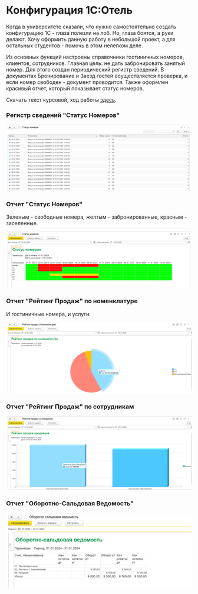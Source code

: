 # Конфигурация 1С:Отель 

Когда в университете сказали, что нужно самостоятельно создать конфигурацию 1С - глаза полезли на лоб. Но, глаза боятся, а руки делают.
Хочу оформить данную работу в небольшой проект, а для остальных студентов - помочь в этом нелегком деле.

Из основных функций настроены справочники гостиничных номеров, клиентов, сотрудников. 
Главная цель: не дать забронировать занятый номер. Для этого создан периодический регистр сведений.
В документах Бронирование и Заезд гостей осуществляется проверка, и если номер свободен - документ проводится. 
Также оформлен красивый отчет, который показывает статус номеров.

Скачать текст курсовой, ход работы [здесь](https://github.com/dariapir/projects/blob/main/1с/Текст%20курсовой/Курсовая%20для%20git.docx).
### Регистр сведений "Статус Номеров"
![Alt text](pictures/РегистрСведений.png?raw=true "Title")
### Отчет "Статус Номеров"
Зеленым - свободные номера, желтым - забронированные, красным - заселенные.

![Alt text](pictures/ОтчетСтатусНомеров.png?raw=true "Title")
### Отчет "Рейтинг Продаж" по номенклатуре
И гостиничные номера, и услуги.

![Alt text](pictures/РейтингПродажНоменклатура.png?raw=true "Title")
### Отчет "Рейтинг Продаж" по сотрудникам
![Alt text](pictures/РейтингПродажСотрудники.png?raw=true "Title")
### Отчет "Оборотно-Сальдовая Ведомость" 
![Alt text](pictures/ОборотноСальдоваяВедомость.png?raw=true "Title")
